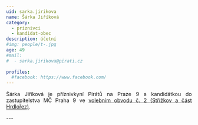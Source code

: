 ```yaml
---
uid: sarka.jirikova
name: Šárka Jiříková
category:
  - priznivci
  - kandidat-obec
description: účetní
#img: people/t-.jpg
age: 49
#mail:
#  - sarka.jirikova@pirati.cz
 
profiles:
  #facebook: https://www.facebook.com/
---
```

<p style='text-align: justify;'>
Šárka Jiříková je příznivkyní Pirátů na Praze 9 a kandidátkou do zastupitelstva MČ Praha 9 ve <a href="/komunalni-volby-2018/strizkov/" target="_self"><u>volebním obvodu č. 2 (Střížkov a část Hrdlořez)</u></a>.
</p>
---